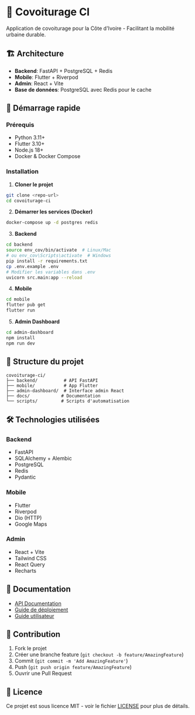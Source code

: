 # 🚗 Covoiturage CI

Application de covoiturage pour la Côte d'Ivoire - Facilitant la mobilité urbaine durable.

## 🏗️ Architecture

- **Backend**: FastAPI + PostgreSQL + Redis
- **Mobile**: Flutter + Riverpod
- **Admin**: React + Vite
- **Base de données**: PostgreSQL avec Redis pour le cache

## 🚀 Démarrage rapide

### Prérequis
- Python 3.11+
- Flutter 3.10+
- Node.js 18+
- Docker & Docker Compose

### Installation

1. **Cloner le projet**
```bash
git clone <repo-url>
cd covoiturage-ci
```

2. **Démarrer les services (Docker)**
```bash
docker-compose up -d postgres redis
```

3. **Backend**
```bash
cd backend
source env_cov/bin/activate  # Linux/Mac
# ou env_cov\Scripts\activate  # Windows
pip install -r requirements.txt
cp .env.example .env
# Modifier les variables dans .env
uvicorn src.main:app --reload
```

4. **Mobile**
```bash
cd mobile
flutter pub get
flutter run
```

5. **Admin Dashboard**
```bash
cd admin-dashboard
npm install
npm run dev
```

## 📁 Structure du projet

```
covoiturage-ci/
├── backend/          # API FastAPI
├── mobile/           # App Flutter
├── admin-dashboard/  # Interface admin React
├── docs/            # Documentation
└── scripts/         # Scripts d'automatisation
```

## 🛠️ Technologies utilisées

### Backend
- FastAPI
- SQLAlchemy + Alembic
- PostgreSQL
- Redis
- Pydantic

### Mobile
- Flutter
- Riverpod
- Dio (HTTP)
- Google Maps

### Admin
- React + Vite
- Tailwind CSS
- React Query
- Recharts

## 📖 Documentation

- [API Documentation](docs/api/)
- [Guide de déploiement](docs/deployment/)
- [Guide utilisateur](docs/user-guide/)

## 🤝 Contribution

1. Fork le projet
2. Créer une branche feature (`git checkout -b feature/AmazingFeature`)
3. Commit (`git commit -m 'Add AmazingFeature'`)
4. Push (`git push origin feature/AmazingFeature`)
5. Ouvrir une Pull Request

## 📄 Licence

Ce projet est sous licence MIT - voir le fichier [LICENSE](LICENSE) pour plus de détails.
